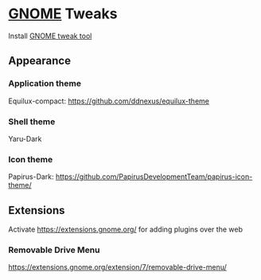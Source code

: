 # [GNOME](https://wiki.gnome.org/Home) Tweaks

Install [GNOME tweak tool](https://wiki.gnome.org/Apps/Tweaks)

## Appearance
### Application theme
Equilux-compact: https://github.com/ddnexus/equilux-theme

### Shell theme
Yaru-Dark

### Icon theme
Papirus-Dark: https://github.com/PapirusDevelopmentTeam/papirus-icon-theme/


## Extensions
Activate https://extensions.gnome.org/ for adding plugins over the web

### Removable Drive Menu
https://extensions.gnome.org/extension/7/removable-drive-menu/
